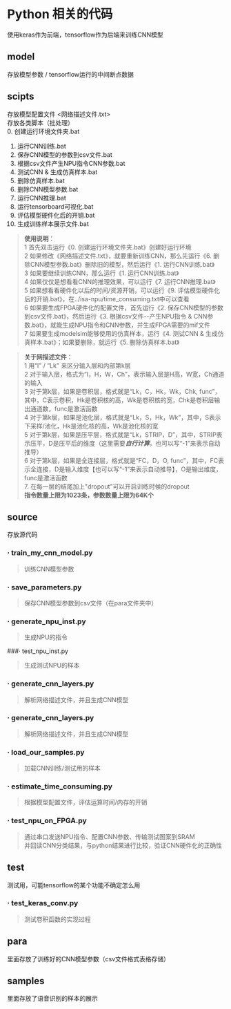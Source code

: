 # Python 相关的代码
使用keras作为前端，tensorflow作为后端来训练CNN模型

## model
存放模型参数 / tensorflow运行的中间断点数据

## scipts
存放模型配置文件 <网络描述文件.txt>  
存放各类脚本（批处理）  
0. 创建运行环境文件夹.bat  
1. 运行CNN训练.bat  
2. 保存CNN模型的参数到csv文件.bat  
3. 根据csv文件产生NPU指令CNN参数.bat  
4. 测试CNN & 生成仿真样本.bat  
5. 删除仿真样本.bat  
6. 删除CNN模型参数.bat  
7. 运行CNN推理.bat  
8. 运行tensorboard可视化.bat  
9. 评估模型硬件化后的开销.bat  
10. 生成训练样本展示文件.bat

> **使用说明**：  
> 1 首先双击运行《0. 创建运行环境文件夹.bat》创建好运行环境  
> 2 如果修改《网络描述文件.txt》，就要重新训练CNN，那么先运行《6. 删除CNN模型参数.bat》删除旧的模型，然后运行《1. 运行CNN训练.bat》  
> 3 如果要继续训练CNN，那么运行《1. 运行CNN训练.bat》  
> 4 如果仅仅是想看看CNN的推理效果，可以运行《7. 运行CNN推理.bat》  
> 5 如果想看看硬件化以后的时间/资源开销，可以运行《9. 评估模型硬件化后的开销.bat》，在../isa-npu/time\_consuming.txt中可以查看  
> 6 如果要生成FPGA硬件化的配置文件，首先运行《2. 保存CNN模型的参数到csv文件.bat》，然后运行《3. 根据csv文件--产生NPU指令 & CNN参数.bat》，就能生成NPU指令和CNN参数，并生成FPGA需要的mif文件    
> 7 如果要生成modelsim能够使用的仿真样本，运行《4. 测试CNN & 生成仿真样本.bat》；如果要删除，就运行《5. 删除仿真样本.bat》

> **关于网描述文件**：  
> 1 用“I” / “Lk" 来区分输入层和内部第k层  
> 2 对于输入层，格式为“I，H，W，Ch”，表示输入层是H高，W宽，Ch通道的输入  
> 3 对于第k层，如果是卷积层，格式就是“Lk，C，Hk，Wk，Chk, func”，其中，C表示卷积，Hk是卷积核的高，Wk是卷积核的宽，Chk是卷积层输出通道数，func是激活函数  
> 4 对于第k层，如果是池化层，格式就是“Lk，S，Hk，Wk”，其中，S表示下采样/池化，Hk是池化核的高，Wk是池化核的宽  
> 5 对于第k层，如果是压平层，格式就是“Lk，STRIP，D”，其中，STRIP表示压平，D是压平后的维度（这里需要***自行计算***，也可以写“-1”来表示自动推导）  
> 6 对于第k层，如果是全连接层，格式就是“FC，D，O, func”，其中，FC表示全连接，D是输入维度【也可以写“-1”来表示自动推导】，O是输出维度，func是激活函数  
> 7. 在每一层的结尾加上"dropout"可以开启训练时候的dropout  
> **指令数量上限为1023条，参数数量上限为64K个**

## source
存放源代码


### · train\_my\_cnn\_model.py
> 训练CNN模型参数

### · save\_parameters.py
> 保存CNN模型参数到csv文件（在para文件夹中）  

### · generate\_npu\_inst.py
> 生成NPU的指令  

###· test\_npu\_inst.py  
> 生成测试NPU的样本

### · generate\_cnn\_layers.py
> 解析网络描述文件，并且生成CNN模型

### · generate\_cnn\_layers.py
> 解析网络描述文件，并且生成CNN模型

### · load\_our\_samples.py
> 加载CNN训练/测试用的样本

### · estimate\_time\_consuming.py  
> 根据模型配置文件，评估运算时间/内存的开销

### · test\_npu\_on\_FPGA.py
> 通过串口发送NPU指令、配置CNN参数、传输测试图案到SRAM  
> 并回读CNN分类结果，与python结果进行比较，验证CNN硬件化的正确性

## test
测试用，可能tensorflow的某个功能不确定怎么用

### · test\_keras\_conv.py
> 测试卷积函数的实现过程

## para
里面存放了训练好的CNN模型参数（csv文件格式表格存储）

## samples
里面存放了语音识别的样本的展示